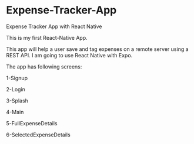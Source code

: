 # Expense-Tracker-App
Expense Tracker App with React Native

This is my first React-Native App.

This app will help a user save and tag expenses on a remote server using a REST API.
I am going to use React Native with Expo.

The app has following screens:

1-Signup

2-Login

3-Splash

4-Main

5-FullExpenseDetails

6-SelectedExpenseDetails 

